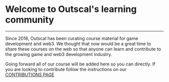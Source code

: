 # Welcome to Outscal's learning community

-----------------------------------------

Since 2018, Outscal has been curating course material for game development and web3. We thought that now would be a great time to share these courses on the web so that anyone can learn and contribute to the growing game and web3 development industry.

Going forward all of our course will be added here so you can directly. If you are looking to contribute follow the instructions on our [CONTRIBUTIONS PAGE](./CONTRIBUTING.md)
